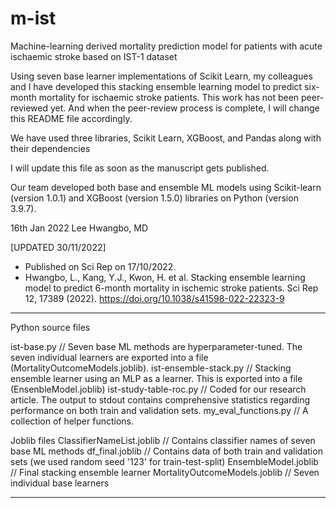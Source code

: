# m-ist
Machine-learning derived mortality prediction model for patients with acute ischaemic stroke based on IST-1 dataset

Using seven base learner implementations of Scikit Learn, my colleagues and I have developed this stacking ensemble learning model to predict six-month mortality for ischaemic stroke patients. This work has not been peer-reviewed yet. And when the peer-review process is complete, I will change this README file accordingly.

We have used three libraries, Scikit Learn, XGBoost, and Pandas along with their dependencies

I will update this file as soon as the manuscript gets published.

Our team developed both base and ensemble ML models using Scikit-learn (version 1.0.1) and XGBoost (version 1.5.0) libraries on Python (version 3.9.7).

16th Jan 2022
Lee Hwangbo, MD

[UPDATED 30/11/2022]
* Published on Sci Rep on 17/10/2022.
* Hwangbo, L., Kang, Y.J., Kwon, H. et al. Stacking ensemble learning model to predict 6-month mortality in ischemic stroke patients. Sci Rep 12, 17389 (2022). https://doi.org/10.1038/s41598-022-22323-9



-----
Python source files

ist-base.py // Seven base ML methods are hyperparameter-tuned. The seven individual learners are exported into a file (MortalityOutcomeModels.joblib).
ist-ensemble-stack.py // Stacking ensemble learner using an MLP as a learner. This is exported into a file (EnsenbleModel.joblib)
ist-study-table-roc.py // Coded for our research article. The output to stdout contains comprehensive statistics regarding performance on both train and validation sets. 
my_eval_functions.py // A collection of helper functions.

Joblib files
ClassifierNameList.joblib // Contains classifier names of seven base ML methods
df_final.joblib // Contains data of both train and validation sets (we used random seed '123' for train-test-split)
EnsembleModel.joblib // Final stacking ensemble learner
MortalityOutcomeModels.joblib // Seven individual base learners

-----

